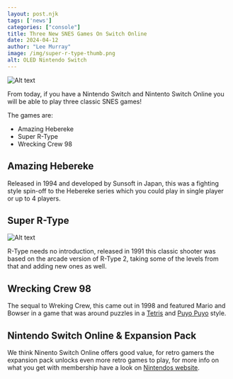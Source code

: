 ```yaml
---
layout: post.njk 
tags: ['news']
categories: ["console"]
title: Three New SNES Games On Switch Online
date: 2024-04-12
author: "Lee Murray"
image: /img/super-r-type-thumb.png
alt: OLED Nintendo Switch
---
```


![Alt text](/img/snes-online-switch.png "a title")


From today, if you have a Nintendo Switch and Nintento Switch Online you will be able to play three classic SNES games!

The games are:

- Amazing Hebereke
- Super R-Type
- Wrecking Crew 98

## Amazing Hebereke

Released in 1994 and developed by Sunsoft in Japan, this was a fighting style spin-off to the Hebereke series which you could play in single player or up to 4 players.

## Super R-Type

![Alt text](/img/super-r-type-snes-switch.png "a title")

R-Type needs no introduction, released in 1991 this classic shooter was based on the arcade version of R-Type 2, taking some of the levels from that and adding new ones as well.


## Wrecking Crew 98

The sequal to Wreking Crew, this came out in 1998 and featured Mario and Bowser in a game that was around puzzles in a [Tetris](https://www.nintendo.com/en-gb/Games/Game-Boy/TETRIS--275924.html) and [Puyo Puyo](https://en.wikipedia.org/wiki/Puyo_Puyo) style.

## Nintendo Switch Online & Expansion Pack
We think Ninento Switch Online offers good value, for retro gamers the expansion pack unlocks even more retro games to play, for more info on what you get with membership have a look on [Nintendos website](https://www.nintendo.com/en-gb/Nintendo-Switch-Online/Membership-options/Membership-options-1374627.html).




